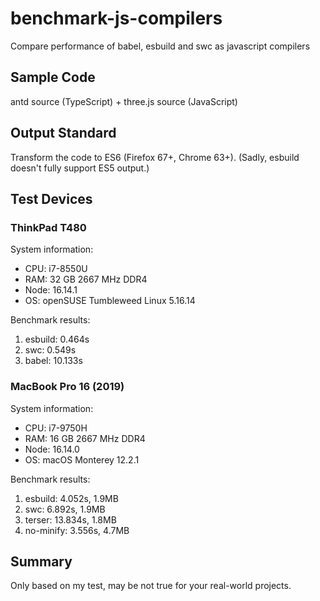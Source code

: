 # benchmark-js-compilers

Compare performance of babel, esbuild and swc as javascript compilers

## Sample Code

antd source (TypeScript) + three.js source (JavaScript)

## Output Standard

Transform the code to ES6 (Firefox 67+, Chrome 63+). (Sadly, esbuild doesn't fully support ES5 output.)

## Test Devices

### ThinkPad T480

System information:

- CPU: i7-8550U
- RAM: 32 GB 2667 MHz DDR4
- Node: 16.14.1
- OS: openSUSE Tumbleweed Linux 5.16.14

Benchmark results:

1. esbuild: 0.464s
2. swc: 0.549s
3. babel: 10.133s

### MacBook Pro 16 (2019)

System information:

- CPU: i7-9750H
- RAM: 16 GB 2667 MHz DDR4
- Node: 16.14.0
- OS: macOS Monterey 12.2.1

Benchmark results:

1. esbuild: 4.052s, 1.9MB
2. swc: 6.892s, 1.9MB
3. terser: 13.834s, 1.8MB
4. no-minify: 3.556s, 4.7MB

## Summary

Only based on my test, may be not true for your real-world projects.

